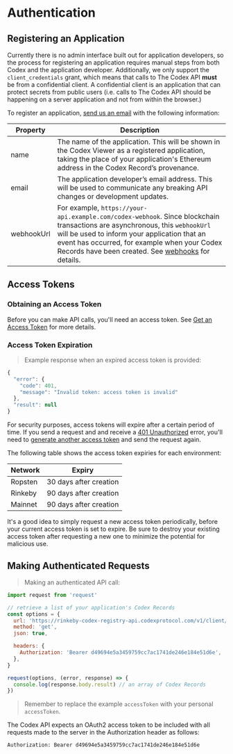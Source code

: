 # Authentication

## Registering an Application

Currently there is no admin interface built out for application developers, so
the process for registering an application requires manual steps from both
Codex and the application developer. Additionally, we only support the
`client_credentials` grant, which means that calls to The Codex API
<strong>must</strong> be from a confidential client. A confidential client is an
application that can protect secrets from public users (i.e. calls to The Codex
API should be happening on a server application and not from within the browser.)

To register an application, [send us an email](mailto:help@codexprotocol.com?subject=Codex%20API%20Application%20Request&body=Please%20provide%20a%20brief%20description%20of%20your%20application.) with the following information:

Property   | Description
---------- | -------------------------------------------------------------------
name       | The name of the application. This will be shown in the Codex Viewer as a registered application, taking the place of your application's Ethereum address in the Codex Record’s provenance.
email      | The application developer’s email address. This will be used to communicate any breaking API changes or development updates.
webhookUrl | For example, `https://your-api.example.com/codex-webhook`. Since blockchain transactions are asynchronous, this `webhookUrl` will be used to inform your application that an event has occurred, for example when your Codex Records have been created. See [webhooks](#webhooks) for details.


## Access Tokens

### Obtaining an Access Token

Before you can make API calls, you'll need an access token. See
[Get an Access Token](#get-an-access-token) for more details.

### Access Token Expiration

> Example response when an expired access token is provided:

```javascript
{
  "error": {
    "code": 401,
    "message": "Invalid token: access token is invalid"
  },
  "result": null
}
```

For security purposes, access tokens will expire after a certain period of time.
If you send a request and and receive a [401 Unauthorized](#errors) error,
you'll need to [generate another access token](#get-an-access-token) and send
the request again.

The following table shows the access token expiries for each environment:

Network | Expiry
------- | ----------------------------------------------------------------------
Ropsten | 30 days after creation
Rinkeby | 90 days after creation
Mainnet | 90 days after creation

<aside class="success">
  It's a good idea to simply request a new access token periodically, before
  your current access token is set to expire. Be sure to destroy your existing
  access token after requesting a new one to minimize the potential for
  malicious use.
</aside>


## Making Authenticated Requests

> Making an authenticated API call:

```javascript
import request from 'request'

// retrieve a list of your application's Codex Records
const options = {
  url: 'https://rinkeby-codex-registry-api.codexprotocol.com/v1/client/records',
  method: 'get',
  json: true,

  headers: {
    Authorization: 'Bearer d49694e5a3459759cc7ac1741de246e184e51d6e',
  },
}

request(options, (error, response) => {
  console.log(response.body.result) // an array of Codex Records
})
```

> Remember to replace the example `accessToken` with your personal `accessToken`.

The Codex API expects an OAuth2 access token to be included with all requests
made to the server in the Authorization header as follows:

`Authorization: Bearer d49694e5a3459759cc7ac1741de246e184e51d6e`
